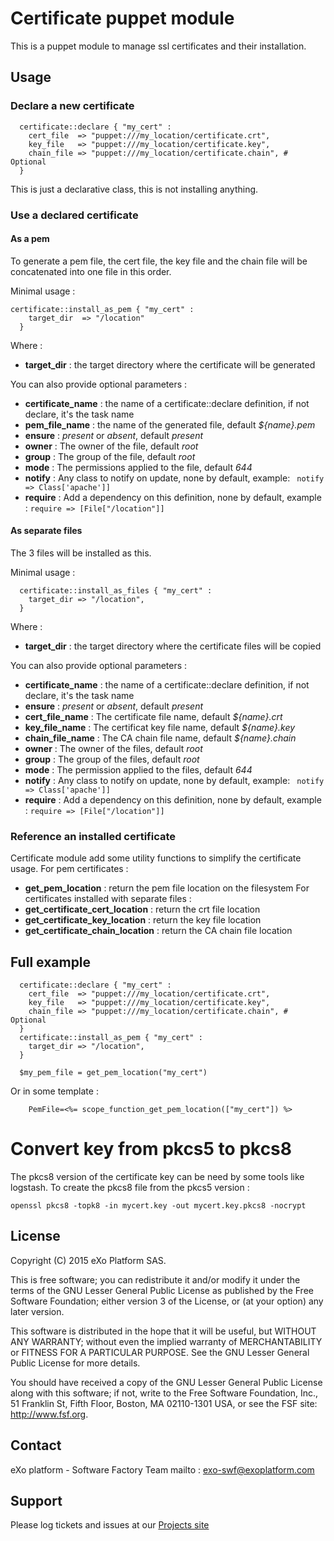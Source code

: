 # Certificate puppet module

This is a puppet module to manage ssl certificates and their installation.

## Usage

### Declare a new certificate

```
  certificate::declare { "my_cert" :
    cert_file  => "puppet:///my_location/certificate.crt",
    key_file   => "puppet:///my_location/certificate.key",
    chain_file => "puppet:///my_location/certificate.chain", # Optional
  }
```

This is just a declarative class, this is not installing anything.

### Use a declared certificate

#### As a pem
To generate a pem file, the cert file, the key file and the chain file will be
concatenated into one file in this order.

Minimal usage :
```
certificate::install_as_pem { "my_cert" :
    target_dir  => "/location"
  }
```
Where :
* **target_dir** : the target directory where the certificate will be generated

You can also provide optional parameters :
* **certificate_name** : the name of a certificate::declare definition, if not declare, it's the task name
* **pem_file_name** : the name of the generated file, default *${name}.pem*
* **ensure**  : *present* or *absent*, default *present*
* **owner**   : The owner of the file, default *root*
* **group**   : The group of the file, default *root*
* **mode**    : The permissions applied to the file, default *644*
* **notify**  : Any class to notify on update, none by default, example:  ` notify => Class['apache']]`
* **require** : Add a dependency on this definition, none by default, example : `require => [File["/location"]]`

#### As separate files
The 3 files will be installed as this.

Minimal usage :
```
  certificate::install_as_files { "my_cert" :
    target_dir => "/location",
  }
```
Where :
* **target_dir** : the target directory where the certificate files will be copied

You can also provide optional parameters :
* **certificate_name** : the name of a certificate::declare definition, if not declare, it's the task name
* **ensure**           : *present* or *absent*, default *present*
* **cert_file_name**   : The certificate file name, default *${name}.crt*
* **key_file_name**    : The certificat key file name, default *${name}.key*
* **chain_file_name**  : The CA chain file name, default *${name}.chain*
* **owner**            : The owner of the files, default *root*
* **group**            : The group of the files, default *root*
* **mode**             : The permission applied to the files, default *644*
* **notify**           : Any class to notify on update, none by default, example:  ` notify => Class['apache']]`
* **require**          : Add a dependency on this definition, none by default, example : `require => [File["/location"]]`

### Reference an installed certificate

Certificate module add some utility functions to simplify the certificate usage.
For pem certificates :
* **get_pem_location** : return the pem file location on the filesystem
For certificates installed with separate files :
* **get_certificate_cert_location**  : return the crt file location
* **get_certificate_key_location**   : return the key file location
* **get_certificate_chain_location** : return the CA chain file location

## Full example

```
  certificate::declare { "my_cert" :
    cert_file  => "puppet:///my_location/certificate.crt",
    key_file   => "puppet:///my_location/certificate.key",
    chain_file => "puppet:///my_location/certificate.chain", # Optional
  }
  certificate::install_as_pem { "my_cert" :
    target_dir => "/location",
  }

  $my_pem_file = get_pem_location("my_cert")
```
Or in some template :
```
    PemFile=<%= scope_function_get_pem_location(["my_cert"]) %>
```

# Convert key from pkcs5 to pkcs8
The pkcs8 version of the certificate key can be need by some tools like logstash.
To create the pkcs8 file from the pkcs5 version :

```
openssl pkcs8 -topk8 -in mycert.key -out mycert.key.pkcs8 -nocrypt
```

## License

Copyright (C) 2015 eXo Platform SAS.

This is free software; you can redistribute it and/or modify it
under the terms of the GNU Lesser General Public License as
published by the Free Software Foundation; either version 3 of
the License, or (at your option) any later version.

This software is distributed in the hope that it will be useful,
but WITHOUT ANY WARRANTY; without even the implied warranty of
MERCHANTABILITY or FITNESS FOR A PARTICULAR PURPOSE. See the GNU
Lesser General Public License for more details.

You should have received a copy of the GNU Lesser General Public
License along with this software; if not, write to the Free
Software Foundation, Inc., 51 Franklin St, Fifth Floor, Boston, MA
02110-1301 USA, or see the FSF site: <http://www.fsf.org>.

## Contact

eXo platform - Software Factory Team
mailto : <exo-swf@exoplatform.com>

## Support

Please log tickets and issues at our [Projects site](https://github.com/exo-puppet/exo-certificate)
